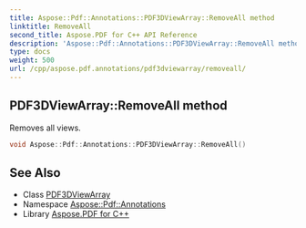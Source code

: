 ```yaml
---
title: Aspose::Pdf::Annotations::PDF3DViewArray::RemoveAll method
linktitle: RemoveAll
second_title: Aspose.PDF for C++ API Reference
description: 'Aspose::Pdf::Annotations::PDF3DViewArray::RemoveAll method. Removes all views in C++.'
type: docs
weight: 500
url: /cpp/aspose.pdf.annotations/pdf3dviewarray/removeall/
---
```

## PDF3DViewArray::RemoveAll method


Removes all views.

```cpp
void Aspose::Pdf::Annotations::PDF3DViewArray::RemoveAll()
```

## See Also

* Class [PDF3DViewArray](../)
* Namespace [Aspose::Pdf::Annotations](../../)
* Library [Aspose.PDF for C++](../../../)
